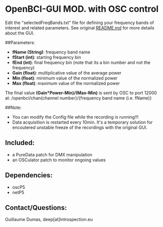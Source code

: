 # OpenBCI-GUI MOD. with OSC control
Edit the "selectedFreqBands.txt" file for defining your frequency bands of interest and related parameters.
See original [README.md](https://github.com/OpenBCI/OpenBCI_Processing) for more details about the GUI.

##Parameters:
- **fName (String)**: frequency band name
- **fStart (int)**: starting frequency bin
- **fEnd (int)**: final frequency bin (note that its a bin number and not the frequency)
- **Gain (float)**: multiplicative value of the average power
- **Min (float)**: minimum value of the normalized power
- **Max (float)**: maximum value of the normalized power

The final value **(Gain*Power-Min)/(Max-Min)** is sent by OSC to port 12000 at: /openbci/chan{channel number}/{frequency band name (i.e. fName)}

##Note:
- You can modify the Config file while the recording is running!!!
- Data acquisition is restarted every 10min. It's a temporary solution for encoutered unstable freeze of the recordings with the original GUI.

## Included:
- a PureData patch for DMX manipulation
- an OSCulator patch to monitor ongoing values

## Dependencies:
- oscP5
- netP5

## Contact/Questions:
Guillaume Dumas, deep[at]introspection.eu
